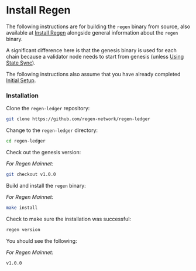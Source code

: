 # Install Regen

The following instructions are for building the `regen` binary from source, also available at [Install Regen](../../ledger/get-started) alongside general information about the `regen` binary.

A significant difference here is that the genesis binary is used for each chain because a validator node needs to start from genesis (unless [Using State Sync](using-state-sync.md)).

The following instructions also assume that you have already completed [Initial Setup](README).

### Installation

Clone the `regen-ledger` repository:

```bash
git clone https://github.com/regen-network/regen-ledger
```

Change to the `regen-ledger` directory:

```bash
cd regen-ledger
```

Check out the genesis version:

*For Regen Mainnet:*

```bash
git checkout v1.0.0
```

Build and install the `regen` binary:

*For Regen Mainnet:*

```bash
make install
```

Check to make sure the installation was successful:

```bash
regen version
```

You should see the following:

*For Regen Mainnet:*

```bash
v1.0.0
```